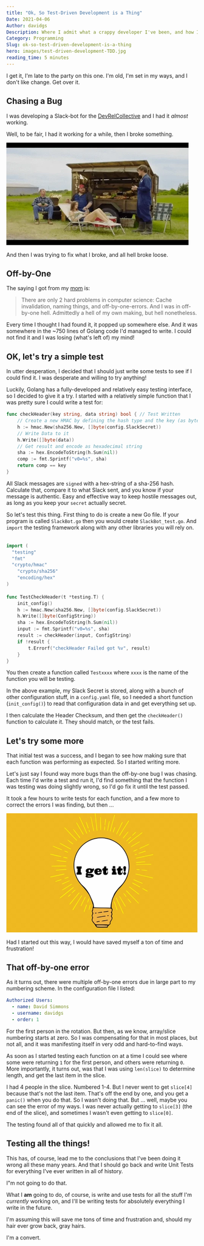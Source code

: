 ```yaml
---
title: "Ok, So Test-Driven Development is a Thing"
Date: 2021-04-06
Author: davidgs
Description: Where I admit what a crappy developer I've been, and how I'm trying to get better. 
Category: Programming
Slug: ok-so-test-driven-development-is-a-thing
hero: images/test-driven-development-TDD.jpg
reading_time: 5 minutes
---
```


I get it, I'm late to the party on this one. I'm old, I'm set in my ways, and I don't like change. Get over it.

## Chasing a Bug
I was developing a Slack-bot for the [DevRelCollective](https://deverelcollective.fun) and I had it _almost_ working.

Well, to be fair, I had it working for a while, then I broke something.

![Letterkenny To Be Fair animated gif](images/fair.gif)

And then I was trying to fix what I broke, and all hell broke loose.

## Off-by-One
The saying I got from my [mom](https://www.researchgate.net/scientific-contributions/Margaret-L-Simmons-34878680) is:
> There are only 2 hard problems in computer science: Cache invalidation, naming things, and off-by-one-errors.
And I was in off-by-one hell. Admittedly a hell of my own making, but hell nonetheless.

Every time I thought I had found it, it popped up somewhere else. And it was somewhere in the ~750 lines of Golang code I'd managed to write. I could not find it and I was losing (what's left of) my mind!

## OK, let's try a simple test
In utter desperation, I decided that I should just write some tests to see if I could find it. I was desperate and willing to try anything!

Luckily, Golang has a fully-developed and relatively easy testing interface, so I decided to give it a try. I started with a relatively simple function that I was pretty sure I could write a test for:

```go
func checkHeader(key string, data string) bool { // Test Written
	// Create a new HMAC by defining the hash type and the key (as byte array)
	h := hmac.New(sha256.New, []byte(config.SlackSecret))
	// Write Data to it
	h.Write([]byte(data))
	// Get result and encode as hexadecimal string
	sha := hex.EncodeToString(h.Sum(nil))
	comp := fmt.Sprintf("v0=%s", sha)
	return comp == key
}
```
All Slack messages are `signed` with a hex-string of a sha-256 hash. Calculate that, compare it to what Slack sent, and you know if your message is authentic. Easy and effective way to keep hostile messages out, as long as you keep your `secret` actually secret.

So let's test this thing. First thing to do is create a new Go file. If your program is called `SlackBot.go` then you would create `SlackBot_test.go`. And `import` the testing framework along with any other libraries you will rely on.

```go

import (
  "testing"
  "fmt"
  "crypto/hmac"
	"crypto/sha256"
	"encoding/hex"
)

func TestCheckHeader(t *testing.T) {
	init_config()
	h := hmac.New(sha256.New, []byte(config.SlackSecret))
	h.Write([]byte(ConfigString))
	sha := hex.EncodeToString(h.Sum(nil))
	input := fmt.Sprintf("v0=%s", sha)
	result := checkHeader(input, ConfigString)
	if !result {
		t.Errorf("checkHeader Failed got %v", result)
	}
}
```
You then create a function called `Testxxxx` where `xxxx` is the name of the function you will be testing.

In the above example, my Slack Secret is stored, along with a bunch of other configuration stuff, in a `config.yaml` file, so I needed a short function (`init_config()`) to read that configuration data in and get everything set up.

I then calculate the Header Checksum, and then get the `checkHeader()` function to calculate it. They should match, or the test fails.

## Let's try some more
That initial test was a success, and I began to see how making sure that each function was performing as expected. So I started writing more.

Let's just say I found way more bugs than the off-by-one bug I was chasing. Each time I'd write a test and run it, I'd find something that the function I was testing was doing slightly wrong, so I'd go fix it until the test passed.

It took a few hours to write tests for each function, and a few more to correct the errors I was finding, but then ...

![An Aha moment with a light bulb going off](images/Aha.jpg)

Had I started out this way, I would have saved myself a ton of time and frustration!

## That off-by-one error
As it turns out, there were multiple off-by-one errors due in large part to my numbering scheme. In the configuration file I listed:

```yaml
Authorized Users:
  - name: David Simmons
  - username: davidgs
  - order: 1
```
For the first person in the rotation. But then, as we know, array/slice numbering starts at zero. So I was compensating for that in most places, but not all, and it was manifesting itself in very odd and hard-to-find ways.

As soon as I started testing each function on at a time I could see where some were returning `1` for the first person, and others were returning `0`. More importantly, it turns out, was that I was using `len(slice)` to determine length, and get the last item in the slice.

I had 4 people in the slice. Numbered 1-4. But I never went to get `slice[4]` because that's not the last item. That's off the end by one, and you get a `panic()` when you do that. So I wasn't doing that. But ... well, maybe you can see the error of my ways. I was never actually getting to `slice[3]` (the end of the slice), and sometimes I wasn't even getting to `slice[0]`.

The testing found all of that quickly and allowed me to fix it all.

## Testing all the things!
This has, of course, lead me to the conclusions that I've been doing it wrong all these many years. And that I should go back and write Unit Tests for everything I've ever written in all of history.

I"m not going to do that.

What I **am** going to do, of course, is write and use tests for all the stuff I'm *currently* working on, and I'll be writing tests for absolutely everything I write in the future.

I'm assuming this will save me tons of time and frustration and, should my hair ever grow back, gray hairs.

I'm a convert.
